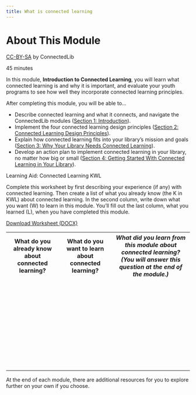 ```yaml
---
title: What is connected learning
---
```


# About This Module

<p class="made-by"><a href="https://creativecommons.org/licenses/by-sa/4.0">CC-BY-SA</a> by ConnectedLib</p>

<p class="time">45 minutes</p>


In this module, **Introduction to Connected Learning**, you will learn what connected learning is and why it is important, and evaluate your youth programs to see how well they incorporate connected learning principles.

<div class="objectives">
  <span class="box-title">After completing this module, you will be able to...</span>
<ul>
  <li>Describe connected learning and what it connects, and navigate the ConnectedLib modules (<a href="section-1.html">Section 1: Introduction</a>).</li>
  <li>Implement the four connected learning design principles (<a href="section-2.html">Section 2: Connected Learning Design Principles</a>).</li>
  <li>Explain how connected learning fits into your library’s mission and goals (<a href="section-3.html">Section 3: Why Your Library Needs Connected Learning</a>).</li>
  <li>Develop an action plan to implement connected learning in your library, no matter how big or small (<a href="section-4.html">Section 4: Getting Started With Connected Learning in Your Library</a>).</li>
</ul>
</div>

<div class="reflection"><p class="box-title">Learning Aid: Connected Learning KWL</p>
<p>Complete this worksheet by first describing your experience (if any) with connected learning. Then create a list of what you already know (the K in KWL) about connected learning. In the second column, write down what you want (W) to learn in this module. You’ll fill out the last column, what you learned (L), when you have completed this module.</p>
<p><a href="docs/Intro_KWL.docx">Download Worksheet (DOCX)</a></p>

<table class="worksheet">
  <tr><th>What do you already know about connected learning?</th>
    <th>What do you want to learn about connected learning?</th>
    <th><i>What did you learn from this module about connected learning? (You will answer this question at the end of the module.)</i></th>
  </tr>
  <tr>
    <td style="height:250px;"></td>
    <td></td>
    <td></td>
  </tr>
</table>


</div>


At the end of each module, there are additional resources for you to explore further on your own if you choose.